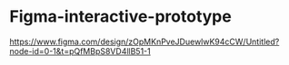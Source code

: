 # Figma-interactive-prototype
https://www.figma.com/design/zOpMKnPveJDuewlwK94cCW/Untitled?node-id=0-1&t=pQfMBpS8VD4llB51-1
# 
